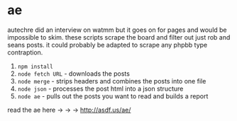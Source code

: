 ae
==

autechre did an interview on watmm but it goes on for pages and would be impossible to skim. these scripts scrape the board and filter out just rob and seans posts. it could probably be adapted to scrape any phpbb type contraption.

1. `npm install`
2. `node fetch URL` - downloads the posts
3. `node merge` - strips headers and combines the posts into one file
4. `node json` - processes the post html into a json structure
5. `node ae` - pulls out the posts you want to read and builds a report

read the ae here → → → http://asdf.us/ae/
